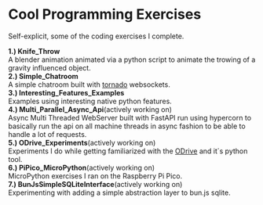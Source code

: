 # Cool Programming Exercises #
Self-explicit, some of the coding exercises I complete.

**1.) Knife_Throw**<br>
A blender animation animated via a python script to animate the trowing of a gravity influenced object.<br>
**2.) Simple_Chatroom**<br>
A simple chatroom built with [tornado](https://pypi.org/project/tornado/) websockets.<br>
**3.) Interesting_Features_Examples**<br>
Examples using interesting native python features.<br>
**4.) Multi_Parallel_Async_Api**(actively working on)<br> 
Async Multi Threaded WebServer built with FastAPI run using hypercorn to basically run the api on all machine threads in async fashion to be able to handle a lot of requests.<br>
**5.) ODrive_Experiments**(actively working on)<br>
Experiments I do while getting familiarized with the [ODrive](https://odriverobotics.com/) and it`s python tool.<br>
**6.) PiPico_MicroPython**(actively working on)<br>
MicroPython exercises I ran on the Raspberry Pi Pico.<br>
**7.) BunJsSimpleSQLiteInterface**(actively working on)<br>
Experimenting with adding a simple abstraction layer to bun.js sqlite.<br>
